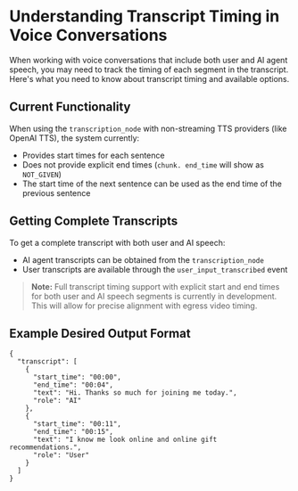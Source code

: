 # Understanding Transcript Timing in Voice Conversations

When working with voice conversations that include both user and AI agent speech, you may need to track the timing of each segment in the transcript. Here's what you need to know about transcript timing and available options.


## Current Functionality

When using the `transcription_node` with non-streaming TTS providers (like OpenAI TTS), the system currently:


- Provides start times for each sentence
- Does not provide explicit end times (`chunk. end_time` will show as `NOT_GIVEN`)
- The start time of the next sentence can be used as the end time of the previous sentence


## Getting Complete Transcripts

To get a complete transcript with both user and AI speech:


- AI agent transcripts can be obtained from the `transcription_node`
- User transcripts are available through the `user_input_transcribed` event


> **Note:** Full transcript timing support with explicit start and end times for both user and AI speech segments is currently in development. This will allow for precise alignment with egress video timing.


## Example Desired Output Format


```
{
  "transcript": [
    {
      "start_time": "00:00",
      "end_time": "00:04",
      "text": "Hi. Thanks so much for joining me today.",
      "role": "AI"
    },
    {
      "start_time": "00:11",
      "end_time": "00:15",
      "text": "I know me look online and online gift recommendations.",
      "role": "User"
    }
  ]
}
```